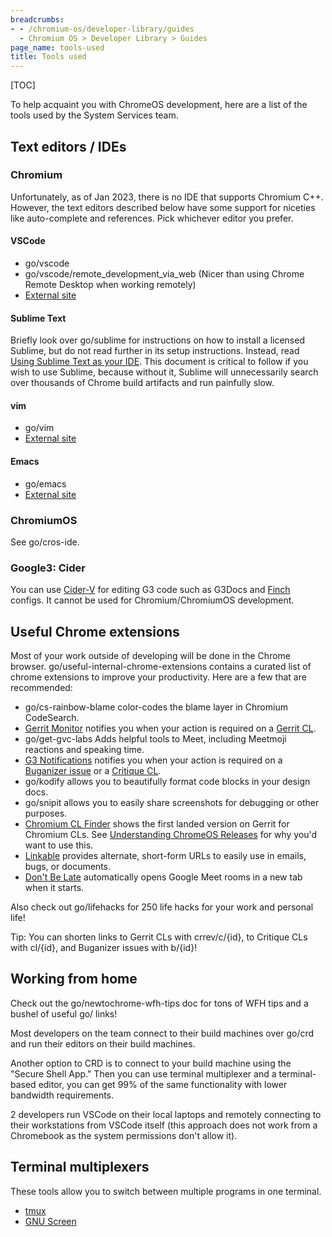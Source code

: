 ```yaml
---
breadcrumbs:
- - /chromium-os/developer-library/guides
  - Chromium OS > Developer Library > Guides
page_name: tools-used
title: Tools used
---
```


[TOC]

To help acquaint you with ChromeOS development, here are a list of the tools
used by the System Services team.

## Text editors / IDEs

### Chromium

Unfortunately, as of Jan 2023, there is no IDE that supports Chromium C++.
However, the text editors described below have some support for niceties like
auto-complete and references. Pick whichever editor you prefer.

#### VSCode

- go/vscode
- go/vscode/remote_development_via_web (Nicer than using Chrome Remote Desktop
when working remotely)
- [External site](https://code.visualstudio.com/)

#### Sublime Text

Briefly look over go/sublime for instructions on how to install a licensed
Sublime, but do not read further in its setup instructions. Instead, read
[Using Sublime Text as your IDE](https://chromium.googlesource.com/chromium/src/+/refs/heads/main/docs/sublime_ide.md).
This document is critical to follow if you wish to use Sublime, because without
it, Sublime will unnecessarily search over thousands of Chrome build artifacts
and run painfully slow.

#### vim

- go/vim
- [External site](https://www.vim.org)

#### Emacs

- go/emacs
- [External site](https://www.gnu.org/software/emacs)

### ChromiumOS

See go/cros-ide.

### Google3: Cider

You can use [Cider-V](https://cider-v.corp.google.com) for editing G3 code such
as G3Docs and [Finch](http://go/finch) configs. It cannot be used for
Chromium/ChromiumOS development.

## Useful Chrome extensions

Most of your work outside of developing will be done in the Chrome browser.
go/useful-internal-chrome-extensions contains a curated list of chrome
extensions to improve your productivity. Here are a few that are recommended:

-   go/cs-rainbow-blame color-codes the blame layer in Chromium CodeSearch.
-   [Gerrit Monitor](https://chrome.google.com/webstore/detail/gerrit-monitor/leakcdjcdifiihdgalplgkghidmfafoh)
    notifies you when your action is required on a
    [Gerrit CL](https://chromium-review.googlesource.com/).
-   go/get-gvc-labs Adds helpful tools to Meet, including Meetmoji reactions and
    speaking time.
-   [G3 Notifications](https://chrome.google.com/webstore/detail/g3-notifications/mdkmkbpoljeogkhbjlehikpbpdmfaopg)
    notifies you when your action is required on a [Buganizer issue](http://b/)
    or a [Critique CL](http://cl/).
-   go/kodify allows you to beautifully format code blocks in your design docs.
-   go/snipit allows you to easily share screenshots for debugging or other
    purposes.
-   [Chromium CL Finder](https://chromewebstore.google.com/detail/egncfhncpaakcfegigpnijpdlffhljcc?pli=1)
    shows the first landed version on Gerrit for Chromium CLs. See
    [Understanding ChromeOS Releases](/chromium-os/developer-library/reference/release/understanding-chromeos-releases)
    for why you'd want to use this.
-   [Linkable](https://chromewebstore.google.com/detail/gfgjcjnidbkemmgcgpjfnplblfdkgcfk)
    provides alternate, short-form URLs to easily use in emails, bugs, or
    documents.
-   [Don't Be Late](https://chromewebstore.google.com/detail/dpnkhajhejhnmadcjpnbnnmjnjnkbhol?pli=1)
    automatically opens Google Meet rooms in a new tab when it starts.

Also check out go/lifehacks for 250 life hacks for your work and personal life!

Tip: You can shorten links to Gerrit CLs with crrev/c/{id}, to Critique CLs with
cl/{id}, and Buganizer issues with b/{id}!

## Working from home

Check out the go/newtochrome-wfh-tips doc for tons of WFH tips and a bushel of
useful go/ links!

Most developers on the team connect to their build machines over go/crd and run
their editors on their build machines.

Another option to CRD is to connect to your build machine using the "Secure
Shell App." Then you can use terminal multiplexer and a terminal-based editor,
you can get 99% of the same functionality with lower bandwidth requirements.

2 developers run VSCode on their local laptops and remotely connecting to their
workstations from VSCode itself (this approach does not work from a Chromebook
as the system permissions don't allow it).

## Terminal multiplexers

These tools allow you to switch between multiple programs in one terminal.

-   [tmux](https://github.com/tmux/tmux/wiki/Getting-Started)
-   [GNU Screen](https://www.gnu.org/software/screen/manual/screen.html)
